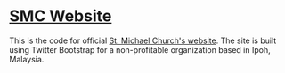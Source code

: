 [SMC Website](http://www.smcipoh.com)
=============================
This is the code for official [St. Michael Church's website](http://www.smcipoh.com). The site is built using Twitter Bootstrap for a non-profitable organization based in Ipoh, Malaysia.